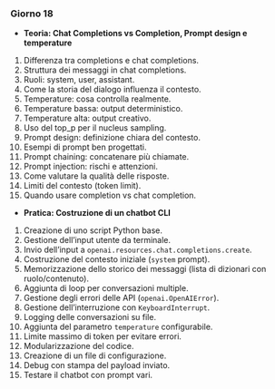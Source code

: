 ### Giorno 18
- **Teoria: Chat Completions vs Completion, Prompt design e temperature**

1. Differenza tra completions e chat completions.
2. Struttura dei messaggi in chat completions.
3. Ruoli: system, user, assistant.
4. Come la storia del dialogo influenza il contesto.
5. Temperature: cosa controlla realmente.
6. Temperature bassa: output deterministico.
7. Temperature alta: output creativo.
8. Uso del top_p per il nucleus sampling.
9. Prompt design: definizione chiara del contesto.
10. Esempi di prompt ben progettati.
11. Prompt chaining: concatenare più chiamate.
12. Prompt injection: rischi e attenzioni.
13. Come valutare la qualità delle risposte.
14. Limiti del contesto (token limit).
15. Quando usare completion vs chat completion.

- **Pratica: Costruzione di un chatbot CLI**

1. Creazione di uno script Python base.
2. Gestione dell’input utente da terminale.
3. Invio dell’input a `openai.resources.chat.completions.create`.
4. Costruzione del contesto iniziale (`system` prompt).
5. Memorizzazione dello storico dei messaggi (lista di dizionari con ruolo/contenuto).
6. Aggiunta di loop per conversazioni multiple.
7. Gestione degli errori delle API (`openai.OpenAIError`).
8. Gestione dell’interruzione con `KeyboardInterrupt`.
9. Logging delle conversazioni su file.
10. Aggiunta del parametro `temperature` configurabile.
11. Limite massimo di token per evitare errori.
12. Modularizzazione del codice.
13. Creazione di un file di configurazione.
14. Debug con stampa del payload inviato.
15. Testare il chatbot con prompt vari.